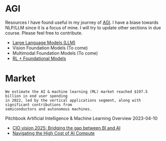 # AGI

Resources I have found useful in my journey of [AGI](https://knowyourmeme.com/memes/shoggoth-with-smiley-face-artificial-intelligence). I have a biase towards NLP/LLM since it is a focus of mine. I will try to update other sections in due course. Please feel free to contribute. 


* [Large Language Models (LLM)](llm/README.md)
* Vision Foundation Models (To come)
* Multimodal Foundation Models (To come)
* [RL + Foundational Models](planning/README.md)



# Market

```
We estimate the AI & machine learning (ML) market reached $197.5 billion in end user spending
in 2022, led by the vertical applications segment, along with significant contributions from
semiconductors and autonomous machines. 
``` 
Pitchbook Artificial Intelligence & Machine Learning Overview 2023-04-10

* [CIO vision 2025: Bridging the gap between BI and AI](https://www.databricks.com/wp-content/uploads/2022/09/CIO-Vision-2025-final.pdf)
* [Navigating the High Cost of AI Compute](https://a16z.com/2023/04/27/navigating-the-high-cost-of-ai-compute/)
